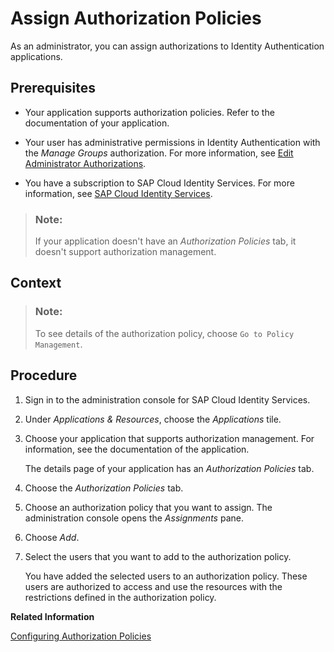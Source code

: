 <!-- loioeac8e5e5db394e9ba409e68c66eedb77 -->

# Assign Authorization Policies

As an administrator, you can assign authorizations to Identity Authentication applications.



<a name="loioeac8e5e5db394e9ba409e68c66eedb77__prereq_ncp_j52_m5b"/>

## Prerequisites

-   Your application supports authorization policies. Refer to the documentation of your application.

-   Your user has administrative permissions in Identity Authentication with the *Manage Groups* authorization. For more information, see [Edit Administrator Authorizations](edit-administrator-authorizations-86ee374.md).

-   You have a subscription to SAP Cloud Identity Services. For more information, see [SAP Cloud Identity Services](https://help.sap.com/docs/SAP_CLOUD_IDENTITY).


> ### Note:  
> If your application doesn't have an *Authorization Policies* tab, it doesn't support authorization management.



<a name="loioeac8e5e5db394e9ba409e68c66eedb77__context_qkt_gml_45b"/>

## Context

> ### Note:  
> To see details of the authorization policy, choose `Go to Policy Management`.



<a name="loioeac8e5e5db394e9ba409e68c66eedb77__steps_l1w_zx2_m5b"/>

## Procedure

1.  Sign in to the administration console for SAP Cloud Identity Services.

2.  Under *Applications & Resources*, choose the *Applications* tile.

3.  Choose your application that supports authorization management. For information, see the documentation of the application.

    The details page of your application has an *Authorization Policies* tab.

4.  Choose the *Authorization Policies* tab.

5.  Choose an authorization policy that you want to assign. The administration console opens the *Assignments* pane.

6.  Choose *Add*.

7.  Select the users that you want to add to the authorization policy.

    You have added the selected users to an authorization policy. These users are authorized to access and use the resources with the restrictions defined in the authorization policy.


**Related Information**  


[Configuring Authorization Policies](configuring-authorization-policies-982ac5f.md "Authorization management enables Identity Authentication administrators to use authorization policies in multiple environments, configure them, and assign them to users.")

